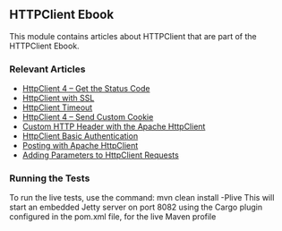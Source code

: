 ## HTTPClient Ebook

This module contains articles about HTTPClient that are part of the HTTPClient Ebook.

### Relevant Articles

- [HttpClient 4 – Get the Status Code](https://www.baeldung.com/httpclient-status-code)
- [HttpClient with SSL](https://www.baeldung.com/httpclient-ssl)
- [HttpClient Timeout](https://www.baeldung.com/httpclient-timeout)
- [HttpClient 4 – Send Custom Cookie](https://www.baeldung.com/httpclient-4-cookies)
- [Custom HTTP Header with the Apache HttpClient](https://www.baeldung.com/httpclient-custom-http-header)
- [HttpClient Basic Authentication](https://www.baeldung.com/httpclient-4-basic-authentication)
- [Posting with Apache HttpClient](https://www.baeldung.com/httpclient-post-http-request)
- [Adding Parameters to HttpClient Requests](https://www.baeldung.com/apache-httpclient-parameters)


### Running the Tests
To run the live tests, use the command: mvn clean install -Plive
This will start an embedded Jetty server on port 8082 using the Cargo plugin configured in the pom.xml file,
for the live Maven profile
